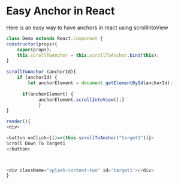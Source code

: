 # Easy Anchor in React

Here is an easy way to have anchors in react using scrollIntoView



```javascript
class Demo extends React.Component {
constructor(props){
    super(props);
    this.scrollToAnchor = this.scrollToAnchor.bind(this);
}
  
scrollToAnchor (anchorId){
    if (anchorId) {   
        let anchorElement = document.getElementById(anchorId);
        
      if(anchorElement) {       
			anchorElement.scrollIntoView();}
			}
}

render(){
<div>

<button onClick={()=>(this.scrollToAnchor("target1"))}>
Scroll Down To Target1
</button>



<div className="splash-content-two" id='target1'></div>
}
```

